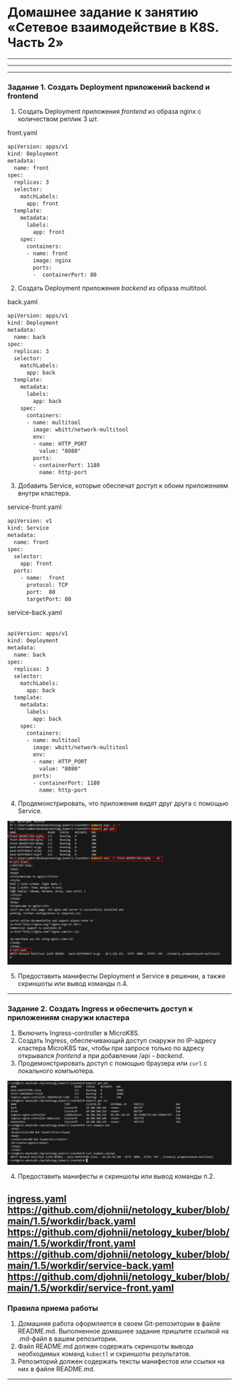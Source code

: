 # Домашнее задание к занятию «Сетевое взаимодействие в K8S. Часть 2»



------

------



------

### Задание 1. Создать Deployment приложений backend и frontend

1. Создать Deployment приложения _frontend_ из образа nginx с количеством реплик 3 шт.


front.yaml

```
apiVersion: apps/v1
kind: Deployment
metadata:
  name: front
spec:
  replicas: 3
  selector:
    matchLabels:
      app: front
  template:
    metadata:
      labels:
        app: front
    spec:
      containers:
      - name: front
        image: nginx
        ports:
        -  containerPort: 80
```



2. Создать Deployment приложения _backend_ из образа multitool. 

back.yaml

```
apiVersion: apps/v1
kind: Deployment
metadata:
  name: back
spec:
  replicas: 3
  selector:
    matchLabels:
      app: back
  template:
    metadata:
      labels:
        app: back
    spec:
      containers:
      - name: multitool
        image: wbitt/network-multitool
        env:
        - name: HTTP_PORT
          value: "8080"
        ports:
        - containerPort: 1180
          name: http-port

```

3. Добавить Service, которые обеспечат доступ к обоим приложениям внутри кластера. 

service-front.yaml
```
apiVersion: v1
kind: Service
metadata:
  name: front
spec:
  selector:
    app: front
  ports:
    - name:  front
      protocol: TCP
      port:  80
      targetPort: 80
```

service-back.yaml

```

apiVersion: apps/v1
kind: Deployment
metadata:
  name: back
spec:
  replicas: 3
  selector:
    matchLabels:
      app: back
  template:
    metadata:
      labels:
        app: back
    spec:
      containers:
      - name: multitool
        image: wbitt/network-multitool
        env:
        - name: HTTP_PORT
          value: "8080"
        ports:
        - containerPort: 1180
          name: http-port
```

4. Продемонстрировать, что приложения видят друг друга с помощью Service.

![Alt text](image.png)

5. Предоставить манифесты Deployment и Service в решении, а также скриншоты или вывод команды п.4.



------

### Задание 2. Создать Ingress и обеспечить доступ к приложениям снаружи кластера

1. Включить Ingress-controller в MicroK8S.
2. Создать Ingress, обеспечивающий доступ снаружи по IP-адресу кластера MicroK8S так, чтобы при запросе только по адресу открывался _frontend_ а при добавлении /api - _backend_.
3. Продемонстрировать доступ с помощью браузера или `curl` с локального компьютера.

![Alt text](image-2.png)

4. Предоставить манифесты и скриншоты или вывод команды п.2.

[ingress.yaml](https://github.com/djohnii/netology_kuber/blob/main/1.5/workdir/ingress.yaml)
https://github.com/djohnii/netology_kuber/blob/main/1.5/workdir/back.yaml
https://github.com/djohnii/netology_kuber/blob/main/1.5/workdir/front.yaml
https://github.com/djohnii/netology_kuber/blob/main/1.5/workdir/service-back.yaml
https://github.com/djohnii/netology_kuber/blob/main/1.5/workdir/service-front.yaml
------

### Правила приема работы

1. Домашняя работа оформляется в своем Git-репозитории в файле README.md. Выполненное домашнее задание пришлите ссылкой на .md-файл в вашем репозитории.
2. Файл README.md должен содержать скриншоты вывода необходимых команд `kubectl` и скриншоты результатов.
3. Репозиторий должен содержать тексты манифестов или ссылки на них в файле README.md.

------
